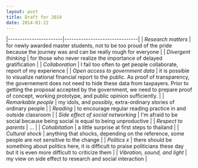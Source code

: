 ```yaml
---
layout: post
title: Draft for 2014
date: 2014-01-22
---
```

|-----------------------|-------------------------------|
| *Research matters*    | for newly awarded master students, not to be too proud of the pride because the journey was and can be really rough for everyone  |
| *Divergent thinking*  | for those who never realize the importance of delayed gratification |
| *Collaboration*       | I fail too often to get people collaborate, report of my experience |
| *Open access to government data*  | it is possible to visualize national financial report to the public. As proof of transparency, the governement does not need to hide these data from taxpayers. Prior to getting the proposal accepted by the government, we need to prepare proof of concept, working prototype, and public opinion sufficiently.  |
| *Remarkable people*   | my idols, and possibly, extra-ordinary stories of ordinary people |
| *Reading*   | to encourage regular reading practice in and outside classroom  |
| *Side effect of social networking*  | I'm afraid to be social because being social is equal to being unproductive |
| *Respect to parents*  |  ...  | 
| *Cohabitation*  | a little surprise at first steps to thailand  |
| *Cultural shock*  | anything that shocks, depending on the reference, some people are not sensitive to the change |
| *Politics x*  | there should be something about politics here, it is difficult to praise politicians these day but it is even more difficult to criticize them  |
| *Vibration, sound, and light* | my view on side effect to research and social interaction |
